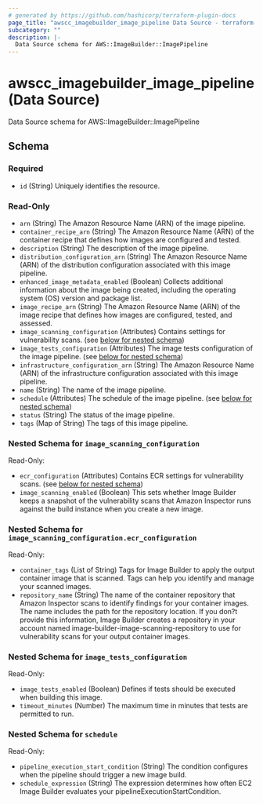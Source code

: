 ```yaml
---
# generated by https://github.com/hashicorp/terraform-plugin-docs
page_title: "awscc_imagebuilder_image_pipeline Data Source - terraform-provider-awscc"
subcategory: ""
description: |-
  Data Source schema for AWS::ImageBuilder::ImagePipeline
---
```


# awscc_imagebuilder_image_pipeline (Data Source)

Data Source schema for AWS::ImageBuilder::ImagePipeline



<!-- schema generated by tfplugindocs -->
## Schema

### Required

- `id` (String) Uniquely identifies the resource.

### Read-Only

- `arn` (String) The Amazon Resource Name (ARN) of the image pipeline.
- `container_recipe_arn` (String) The Amazon Resource Name (ARN) of the container recipe that defines how images are configured and tested.
- `description` (String) The description of the image pipeline.
- `distribution_configuration_arn` (String) The Amazon Resource Name (ARN) of the distribution configuration associated with this image pipeline.
- `enhanced_image_metadata_enabled` (Boolean) Collects additional information about the image being created, including the operating system (OS) version and package list.
- `image_recipe_arn` (String) The Amazon Resource Name (ARN) of the image recipe that defines how images are configured, tested, and assessed.
- `image_scanning_configuration` (Attributes) Contains settings for vulnerability scans. (see [below for nested schema](#nestedatt--image_scanning_configuration))
- `image_tests_configuration` (Attributes) The image tests configuration of the image pipeline. (see [below for nested schema](#nestedatt--image_tests_configuration))
- `infrastructure_configuration_arn` (String) The Amazon Resource Name (ARN) of the infrastructure configuration associated with this image pipeline.
- `name` (String) The name of the image pipeline.
- `schedule` (Attributes) The schedule of the image pipeline. (see [below for nested schema](#nestedatt--schedule))
- `status` (String) The status of the image pipeline.
- `tags` (Map of String) The tags of this image pipeline.

<a id="nestedatt--image_scanning_configuration"></a>
### Nested Schema for `image_scanning_configuration`

Read-Only:

- `ecr_configuration` (Attributes) Contains ECR settings for vulnerability scans. (see [below for nested schema](#nestedatt--image_scanning_configuration--ecr_configuration))
- `image_scanning_enabled` (Boolean) This sets whether Image Builder keeps a snapshot of the vulnerability scans that Amazon Inspector runs against the build instance when you create a new image.

<a id="nestedatt--image_scanning_configuration--ecr_configuration"></a>
### Nested Schema for `image_scanning_configuration.ecr_configuration`

Read-Only:

- `container_tags` (List of String) Tags for Image Builder to apply the output container image that is scanned. Tags can help you identify and manage your scanned images.
- `repository_name` (String) The name of the container repository that Amazon Inspector scans to identify findings for your container images. The name includes the path for the repository location. If you don?t provide this information, Image Builder creates a repository in your account named image-builder-image-scanning-repository to use for vulnerability scans for your output container images.



<a id="nestedatt--image_tests_configuration"></a>
### Nested Schema for `image_tests_configuration`

Read-Only:

- `image_tests_enabled` (Boolean) Defines if tests should be executed when building this image.
- `timeout_minutes` (Number) The maximum time in minutes that tests are permitted to run.


<a id="nestedatt--schedule"></a>
### Nested Schema for `schedule`

Read-Only:

- `pipeline_execution_start_condition` (String) The condition configures when the pipeline should trigger a new image build.
- `schedule_expression` (String) The expression determines how often EC2 Image Builder evaluates your pipelineExecutionStartCondition.
